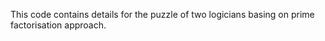 This code contains details for <a htref="http://www.qbyte.org/puzzles/p003s.html"> the puzzle of two logicians </a> basing on prime factorisation approach.
